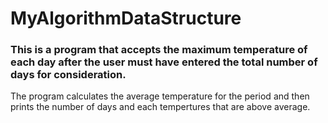 # MyAlgorithmDataStructure

### This is a program that accepts the maximum temperature of each day after the user must have entered the total number of days for consideration.

The program calculates the average temperature for the period and then prints the number of days and each tempertures that are above average.

